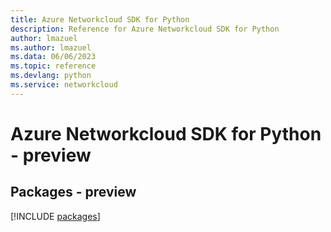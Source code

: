 ```yaml
---
title: Azure Networkcloud SDK for Python
description: Reference for Azure Networkcloud SDK for Python
author: lmazuel
ms.author: lmazuel
ms.data: 06/06/2023
ms.topic: reference
ms.devlang: python
ms.service: networkcloud
---
```

# Azure Networkcloud SDK for Python - preview
## Packages - preview
[!INCLUDE [packages](networkcloud-index.md)]